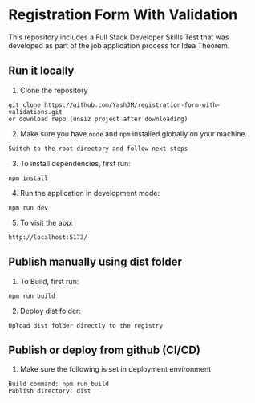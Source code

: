 # Registration Form With Validation

This repository includes a Full Stack Developer Skills Test that was developed as part of the job application process for Idea Theorem.

## Run it locally 

1. Clone the repository
```
git clone https://github.com/YashJM/registration-form-with-validations.git
or download repo (unsiz project after downloading)
```
2. Make sure you have `node` and `npm` installed globally on your machine.
```
Switch to the root directory and follow next steps
```

3. To install dependencies, first run:
```
npm install
```

4. Run the application in development mode: 
```
npm run dev
```

5. To visit the app: 
```
http://localhost:5173/
```


## Publish manually using dist folder

1. To Build, first run:
```
npm run build
```

2. Deploy dist folder:
```
Upload dist folder directly to the registry
```

## Publish or deploy from github (CI/CD)

1. Make sure the following is set in deployment environment
```
Build command: npm run build
Publish directory: dist
```
